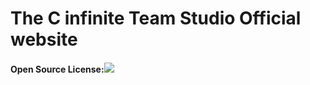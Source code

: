 # The C infinite Team Studio Official website

#### Open Source License:![](https://img.shields.io/badge/LICENSE-GNU%20General%20Public%20License-green?style=flat-square&logo=appveyor)